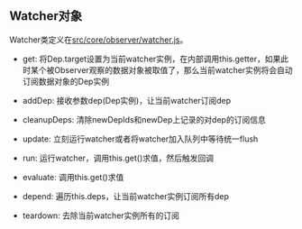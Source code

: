 ## Watcher对象

Watcher类定义在[src/core/observer/watcher.js](https://github.com/vuejs/vue/blob/v2.5.13/src/core/observer/watcher.js)。
- get: 将Dep.target设置为当前watcher实例，在内部调用this.getter，如果此时某个被Observer观察的数据对象被取值了，那么当前watcher实例将会自动订阅数据对象的Dep实例
- addDep: 接收参数dep(Dep实例)，让当前watcher订阅dep
- cleanupDeps: 清除newDepIds和newDep上记录的对dep的订阅信息
- update: 立刻运行watcher或者将watcher加入队列中等待统一flush


- run: 运行watcher，调用this.get()求值，然后触发回调
- evaluate: 调用this.get()求值
- depend: 遍历this.deps，让当前watcher实例订阅所有dep
- teardown: 去除当前watcher实例所有的订阅
